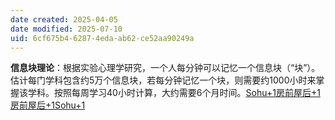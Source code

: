 ```yaml
---
date created: 2025-04-05
date modified: 2025-07-10
uid: 6cf675b4-6287-4eda-ab62-ce52aa90249a
---
```

**信息块理论**：​根据实验心理学研究，一个人每分钟可以记忆一个信息块（“块”）。​估计每门学科包含约5万个信息块，若每分钟记忆一个块，则需要约1000小时来掌握该学科。​按照每周学习40小时计算，大约需要6个月时间。​[Sohu+1房前屋后+1](https://www.sohu.com/a/739905356_176210?utm_source=chatgpt.com)[房前屋后+1Sohu+1](https://blog.samnir.com/p/learning-simon/?utm_source=chatgpt.com)
